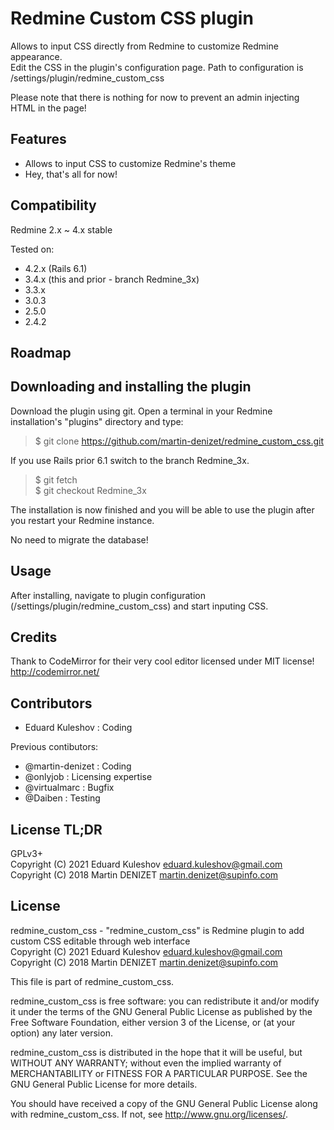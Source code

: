 # Redmine Custom CSS plugin

Allows to input CSS directly from Redmine to customize Redmine appearance.\
Edit the CSS in the plugin's configuration page. Path to configuration is /settings/plugin/redmine_custom_css

Please note that there is nothing for now to prevent an admin injecting HTML in the page!

## Features

* Allows to input CSS to customize Redmine's theme
* Hey, that's all for now!

## Compatibility

Redmine 2.x ~ 4.x stable

Tested on:
* 4.2.x (Rails 6.1)
* 3.4.x (this and prior - branch Redmine_3x)
* 3.3.x
* 3.0.3
* 2.5.0
* 2.4.2

## Roadmap


## Downloading and installing the plugin

Download the plugin using git. Open a terminal in your Redmine installation's "plugins" directory and type:

>$ git clone https://github.com/martin-denizet/redmine_custom_css.git

If you use Rails prior 6.1 switch to the branch Redmine_3x.

>$ git fetch\
>$ git checkout Redmine_3x

The installation is now finished and you will be able to use the plugin after you restart your Redmine instance.

No need to migrate the database!

## Usage

After installing, navigate to plugin configuration (/settings/plugin/redmine_custom_css) and start inputing CSS.

## Credits

Thank to CodeMirror for their very cool editor licensed under MIT license! http://codemirror.net/

## Contributors

* Eduard Kuleshov : Coding

Previous contibutors:
* @martin-denizet : Coding
* @onlyjob : Licensing expertise
* @virtualmarc : Bugfix
* @Daiben : Testing

## License TL;DR

GPLv3+\
Copyright (C) 2021 Eduard Kuleshov <eduard.kuleshov@gmail.com>\
Copyright (C) 2018 Martin DENIZET <martin.denizet@supinfo.com>

## License

redmine_custom_css - "redmine_custom_css" is Redmine plugin to add custom CSS
editable through web interface\
Copyright (C) 2021 Eduard Kuleshov <eduard.kuleshov@gmail.com>\
Copyright (C) 2018 Martin DENIZET <martin.denizet@supinfo.com>

This file is part of redmine_custom_css.

redmine_custom_css is free software: you can redistribute it and/or modify
it under the terms of the GNU General Public License as published by
the Free Software Foundation, either version 3 of the License, or
(at your option) any later version.

redmine_custom_css is distributed in the hope that it will be useful,
but WITHOUT ANY WARRANTY; without even the implied warranty of
MERCHANTABILITY or FITNESS FOR A PARTICULAR PURPOSE.  See the
GNU General Public License for more details.

You should have received a copy of the GNU General Public License
along with redmine_custom_css.  If not, see <http://www.gnu.org/licenses/>.


